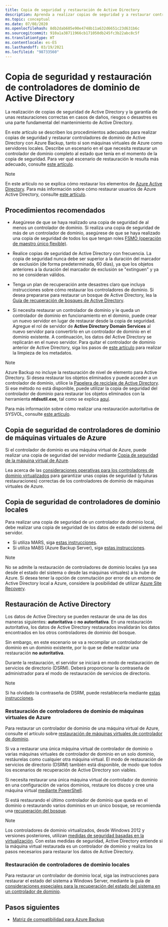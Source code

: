 ```yaml
---
title: Copia de seguridad y restauración de Active Directory
description: Aprenda a realizar copias de seguridad y a restaurar controladores de dominio de Active Directory.
ms.topic: conceptual
ms.date: 07/08/2020
ms.openlocfilehash: 8db2dab605e90e4748b11a632d6651c23d631b6c
ms.sourcegitcommit: 910a1a38711966cb171050db245fc3b22abc8c5f
ms.translationtype: HT
ms.contentlocale: es-ES
ms.lasthandoff: 03/19/2021
ms.locfileid: "98733560"
---
```

# <a name="back-up-and-restore-active-directory-domain-controllers"></a>Copia de seguridad y restauración de controladores de dominio de Active Directory

La realización de copias de seguridad de Active Directory y la garantía de unas restauraciones correctas en casos de daños, riesgos o desastres es una parte fundamental del mantenimiento de Active Directory.

En este artículo se describen los procedimientos adecuados para realizar copias de seguridad y restaurar controladores de dominio de Active Directory con Azure Backup, tanto si son máquinas virtuales de Azure como servidores locales. Describe un escenario en el que necesita restaurar un controlador de dominio completo al estado que tenía en el momento de la copia de seguridad. Para ver qué escenario de restauración le resulta más adecuado, consulte [este artículo](/windows-server/identity/ad-ds/manage/ad-forest-recovery-determine-how-to-recover).  

>[!NOTE]
> En este artículo no se explica cómo restaurar los elementos de [Azure Active Directory](../active-directory/fundamentals/active-directory-whatis.md). Para más información sobre cómo restaurar usuarios de Azure Active Directory, consulte [este artículo](../active-directory/fundamentals/active-directory-users-restore.md).

## <a name="best-practices"></a>Procedimientos recomendados

- Asegúrese de que se haya realizado una copia de seguridad de al menos un controlador de dominio. Si realiza una copia de seguridad de más de un controlador de dominio, asegúrese de que se haya realizado una copia de seguridad de todos los que tengan roles [FSMO (operación de maestro único flexible)](/windows-server/identity/ad-ds/plan/planning-operations-master-role-placement).

- Realice copias de seguridad de Active Directory con frecuencia. La copia de seguridad nunca debe ser superior a la duración del marcador de exclusión (de forma predeterminada, 60 días), ya que los objetos anteriores a la duración del marcador de exclusión se "extinguen" y ya no se consideran válidos.

- Tenga un plan de recuperación ante desastres claro que incluya instrucciones sobre cómo restaurar los controladores de dominio. Si desea prepararse para restaurar un bosque de Active Directory, lea la [Guía de recuperación de bosques de Active Directory](/windows-server/identity/ad-ds/manage/ad-forest-recovery-guide).

- Si necesita restaurar un controlador de dominio y le queda un controlador de dominio en funcionamiento en el dominio, puede crear un nuevo servidor en lugar de restaurar desde la copia de seguridad. Agregue el rol de servidor de **Active Directory Domain Services** al nuevo servidor para convertirlo en un controlador de dominio en el dominio existente. A continuación, los datos del Active Directory se replicarán en el nuevo servidor. Para quitar el controlador de dominio anterior de Active Directory, siga los pasos de [este artículo](/windows-server/identity/ad-ds/deploy/ad-ds-metadata-cleanup) para realizar la limpieza de los metadatos.

>[!NOTE]
>Azure Backup no incluye la restauración de nivel de elemento para Active Directory. Si desea restaurar los objetos eliminados y puede acceder a un controlador de dominio, utilice la [Papelera de reciclaje de Active Directory](/windows-server/identity/ad-ds/get-started/adac/introduction-to-active-directory-administrative-center-enhancements--level-100-#ad_recycle_bin_mgmt). Si ese método no está disponible, puede utilizar la copia de seguridad del controlador de dominio para restaurar los objetos eliminados con la herramienta **ntdsutil.exe**, tal como se explica [aquí](https://support.microsoft.com/help/840001/how-to-restore-deleted-user-accounts-and-their-group-memberships-in-ac).
>
>Para más información sobre cómo realizar una restauración autoritativa de SYSVOL, consulte [este artículo](/windows-server/identity/ad-ds/manage/ad-forest-recovery-authoritative-recovery-sysvol).

## <a name="backing-up-azure-vm-domain-controllers"></a>Copia de seguridad de controladores de dominio de máquinas virtuales de Azure

Si el controlador de dominio es una máquina virtual de Azure, puede realizar una copia de seguridad del servidor mediante [Copia de seguridad de la máquina virtual de Azure](backup-azure-vms-introduction.md).

Lea acerca de las [consideraciones operativas para los controladores de dominio virtualizados](/windows-server/identity/ad-ds/get-started/virtual-dc/virtualized-domain-controllers-hyper-v#operational-considerations-for-virtualized-domain-controllers) para garantizar unas copias de seguridad (y futuras restauraciones) correctas de los controladores de dominio de máquinas virtuales de Azure.

## <a name="backing-up-on-premises-domain-controllers"></a>Copia de seguridad de controladores de dominio locales

Para realizar una copia de seguridad de un controlador de dominio local, debe realizar una copia de seguridad de los datos de estado del sistema del servidor.

- Si utiliza MARS, siga [estas instrucciones](backup-azure-system-state.md).
- Si utiliza MABS (Azure Backup Server), siga [estas instrucciones](backup-mabs-system-state-and-bmr.md).

>[!NOTE]
> No se admite la restauración de controladores de dominio locales (ya sea desde el estado del sistema o desde las máquinas virtuales) a la nube de Azure. Si desea tener la opción de conmutación por error de un entorno de Active Directory local a Azure, considere la posibilidad de utilizar [Azure Site Recovery](../site-recovery/site-recovery-active-directory.md).

## <a name="restoring-active-directory"></a>Restauración de Active Directory

Los datos de Active Directory se pueden restaurar de una de las dos maneras siguientes: **autoritativa** o **no autoritativa**. En una restauración autoritativa, los datos de Active Directory restaurados invalidarán los datos encontrados en los otros controladores de dominio del bosque.

Sin embargo, en este escenario se va a recompilar un controlador de dominio en un dominio existente, por lo que se debe realizar una restauración **no autoritativa**.

Durante la restauración, el servidor se iniciará en modo de restauración de servicios de directorio (DSRM). Deberá proporcionar la contraseña de administrador para el modo de restauración de servicios de directorio.

>[!NOTE]
>Si ha olvidado la contraseña de DSRM, puede restablecerla mediante [estas instrucciones](/previous-versions/windows/it-pro/windows-server-2012-r2-and-2012/cc754363(v=ws.11)).

### <a name="restoring-azure-vm-domain-controllers"></a>Restauración de controladores de dominio de máquinas virtuales de Azure

Para restaurar un controlador de dominio de una máquina virtual de Azure, consulte el artículo sobre [restauración de máquinas virtuales de controlador de dominio](backup-azure-arm-restore-vms.md#restore-domain-controller-vms).

Si va a restaurar una única máquina virtual de controlador de dominio o varias máquinas virtuales de controlador de dominio en un solo dominio, restáurelas como cualquier otra máquina virtual. El modo de restauración de servicios de directorio (DSRM) también está disponible, de modo que todos los escenarios de recuperación de Active Directory son viables.

Si necesita restaurar una única máquina virtual de controlador de dominio en una configuración de varios dominios, restaure los discos y cree una máquina virtual [mediante PowerShell](backup-azure-vms-automation.md#restore-the-disks).

Si está restaurando el último controlador de dominio que queda en el dominio o restaurando varios dominios en un único bosque, se recomienda una [recuperación del bosque](/windows-server/identity/ad-ds/manage/ad-forest-recovery-single-domain-in-multidomain-recovery).

>[!NOTE]
> Los controladores de dominio virtualizados, desde Windows 2012 y versiones posteriores, utilizan [medidas de seguridad basadas en la virtualización](/windows-server/identity/ad-ds/introduction-to-active-directory-domain-services-ad-ds-virtualization-level-100#virtualization-based-safeguards). Con estas medidas de seguridad, Active Directory entiende si la máquina virtual restaurada es un controlador de dominio y realiza los pasos necesarios para restaurar los datos de Active Directory.

### <a name="restoring-on-premises-domain-controllers"></a>Restauración de controladores de dominio locales

Para restaurar un controlador de dominio local, siga las instrucciones para restaurar el estado del sistema a Windows Server, mediante la guía de [consideraciones especiales para la recuperación del estado del sistema en un controlador de dominio](backup-azure-restore-system-state.md#special-considerations-for-system-state-recovery-on-a-domain-controller).

## <a name="next-steps"></a>Pasos siguientes

- [Matriz de compatibilidad para Azure Backup](backup-support-matrix.md)
